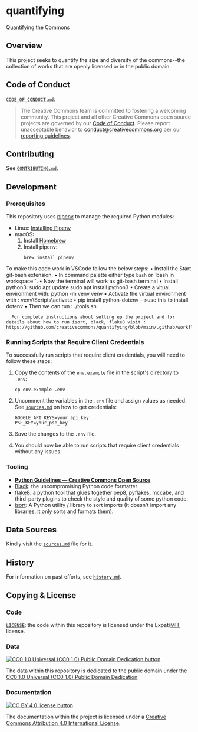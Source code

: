 # quantifying

Quantifying the Commons


## Overview

This project seeks to quantify the size and diversity of the commons--the
collection of works that are openly licensed or in the public domain.


## Code of Conduct

[`CODE_OF_CONDUCT.md`](CODE_OF_CONDUCT.md):
> The Creative Commons team is committed to fostering a welcoming community.
> This project and all other Creative Commons open source projects are governed
> by our [Code of Conduct][code_of_conduct]. Please report unacceptable
> behavior to [conduct@creativecommons.org](mailto:conduct@creativecommons.org)
> per our [reporting guidelines][reporting_guide].

[code_of_conduct]: https://opensource.creativecommons.org/community/code-of-conduct/
[reporting_guide]: https://opensource.creativecommons.org/community/code-of-conduct/enforcement/


## Contributing

See [`CONTRIBUTING.md`](CONTRIBUTING.md).



## Development


### Prerequisites

This repository uses [pipenv][pipenvdocs] to manage the required Python
modules:
- Linux: [Installing Pipenv][pipenvinstall]
- macOS:
  1. Install [Homebrew][homebrew]
  2. Install pipenv:
        ```
        brew install pipenv
        ```
To make this code work in VSCode follow the below steps:
•	Install the Start git-bash extension.
•	In command palette either type `bash` or `bash in workspace``.
•	Now the terminal will work as git-bash terminal
•	Install python3:
	       sudo apt update
	       sudo apt install python3
•	Create a vitual environment with:
	       python -m venv venv
•	Activate the virtual environment with :
	       venv\Scripts\activate
•	pip install python-dotenv  – >use this to install dotenv
•	Then we can run :
	       ./tools.sh

      For complete instructions about setting up the project and for details about how to run isort, black, flake8 visit : https://github.com/creativecommons/quantifying/blob/main/.github/workflows/python_static_analysis.yml


[pipenvdocs]: https://pipenv.pypa.io/en/latest/
[homebrew]: https://brew.sh/
[pipenvinstall]: https://pipenv.pypa.io/en/latest/install/#installing-pipenv


### Running Scripts that Require Client Credentials

To successfully run scripts that require client credentials, you will need to follow these steps:
  1. Copy the contents of the `env.example` file in the script's directory to `.env`:
        ```
        cp env.example .env
        ```
  2. Uncomment the variables in the `.env` file and assign values as needed. See [`sources.md`](sources.md) on how to get credentials:
        ```
        GOOGLE_API_KEYS=your_api_key
        PSE_KEY=your_pse_key
       ```
  3. Save the changes to the `.env` file.

  4. You should now be able to run scripts that require client credentials without any issues.


### Tooling

- **[Python Guidelines — Creative Commons Open Source][ccospyguide]**
- [Black][black]: the uncompromising Python code formatter
- [flake8][flake8]: a python tool that glues together pep8, pyflakes, mccabe,
  and third-party plugins to check the style and quality of some python code.
- [isort][isort]: A Python utility / library to sort imports (It doesn't import any libraries, it only sorts and formats them). 

[ccospyguide]: https://opensource.creativecommons.org/contributing-code/python-guidelines/
[black]: https://github.com/psf/black
[flake8]: https://gitlab.com/pycqa/flake8
[isort]: https://pycqa.github.io/isort/


## Data Sources

Kindly visit the [`sources.md`](sources.md) file for it.


## History

For information on past efforts, see [`history.md`](history.md).


## Copying & License


### Code

[`LICENSE`](LICENSE): the code within this repository is licensed under the Expat/[MIT][mit] license.

[mit]: http://www.opensource.org/licenses/MIT "The MIT License | Open Source Initiative"


### Data

[![CC0 1.0 Universal (CC0 1.0) Public Domain Dedication
button][cc-zero-png]][cc-zero]

The data within this repository is dedicated to the public domain under the
[CC0 1.0 Universal (CC0 1.0) Public Domain Dedication][cc-zero].

[cc-zero-png]: https://licensebuttons.net/l/zero/1.0/88x31.png "CC0 1.0 Universal (CC0 1.0) Public Domain Dedication button"
[cc-zero]: https://creativecommons.org/publicdomain/zero/1.0/


### Documentation

[![CC BY 4.0 license button][cc-by-png]][cc-by]

The documentation within the project is licensed under a [Creative Commons
Attribution 4.0 International License][cc-by].

[cc-by-png]: https://licensebuttons.net/l/by/4.0/88x31.png#floatleft "CC BY 4.0 license button"
[cc-by]: https://creativecommons.org/licenses/by/4.0/ "Creative Commons Attribution 4.0 International License"

